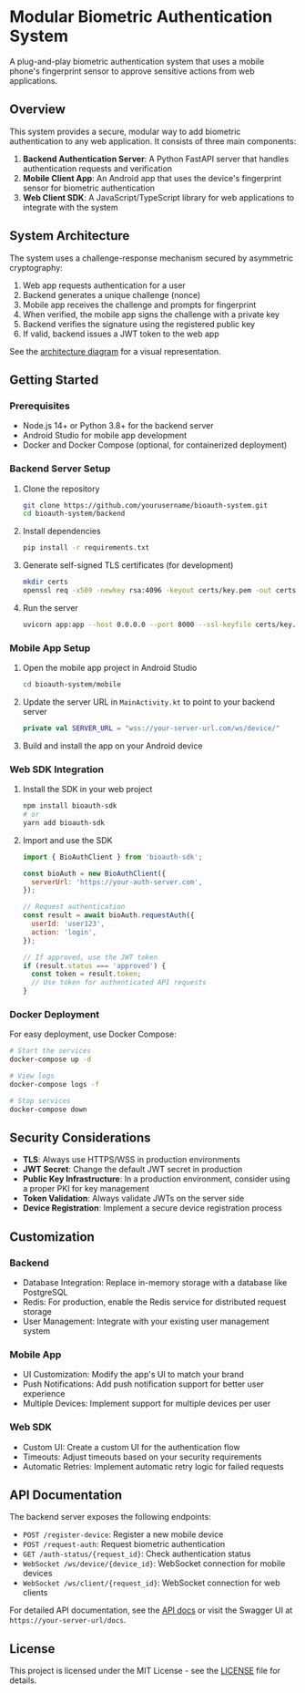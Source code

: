 # Modular Biometric Authentication System

A plug-and-play biometric authentication system that uses a mobile phone's fingerprint sensor to approve sensitive actions from web applications.

## Overview

This system provides a secure, modular way to add biometric authentication to any web application. It consists of three main components:

1. **Backend Authentication Server**: A Python FastAPI server that handles authentication requests and verification
2. **Mobile Client App**: An Android app that uses the device's fingerprint sensor for biometric authentication
3. **Web Client SDK**: A JavaScript/TypeScript library for web applications to integrate with the system

## System Architecture

The system uses a challenge-response mechanism secured by asymmetric cryptography:

1. Web app requests authentication for a user
2. Backend generates a unique challenge (nonce)
3. Mobile app receives the challenge and prompts for fingerprint
4. When verified, the mobile app signs the challenge with a private key
5. Backend verifies the signature using the registered public key
6. If valid, backend issues a JWT token to the web app

See the [architecture diagram](docs/architecture.md) for a visual representation.

## Getting Started

### Prerequisites

- Node.js 14+ or Python 3.8+ for the backend server
- Android Studio for mobile app development
- Docker and Docker Compose (optional, for containerized deployment)

### Backend Server Setup

1. Clone the repository
   ```bash
   git clone https://github.com/yourusername/bioauth-system.git
   cd bioauth-system/backend
   ```

2. Install dependencies
   ```bash
   pip install -r requirements.txt
   ```

3. Generate self-signed TLS certificates (for development)
   ```bash
   mkdir certs
   openssl req -x509 -newkey rsa:4096 -keyout certs/key.pem -out certs/cert.pem -days 365 -nodes
   ```

4. Run the server
   ```bash
   uvicorn app:app --host 0.0.0.0 --port 8000 --ssl-keyfile certs/key.pem --ssl-certfile certs/cert.pem
   ```

### Mobile App Setup

1. Open the mobile app project in Android Studio
   ```bash
   cd bioauth-system/mobile
   ```

2. Update the server URL in `MainActivity.kt` to point to your backend server
   ```kotlin
   private val SERVER_URL = "wss://your-server-url.com/ws/device/"
   ```

3. Build and install the app on your Android device

### Web SDK Integration

1. Install the SDK in your web project
   ```bash
   npm install bioauth-sdk
   # or
   yarn add bioauth-sdk
   ```

2. Import and use the SDK
   ```javascript
   import { BioAuthClient } from 'bioauth-sdk';

   const bioAuth = new BioAuthClient({
     serverUrl: 'https://your-auth-server.com',
   });

   // Request authentication
   const result = await bioAuth.requestAuth({
     userId: 'user123',
     action: 'login',
   });

   // If approved, use the JWT token
   if (result.status === 'approved') {
     const token = result.token;
     // Use token for authenticated API requests
   }
   ```

### Docker Deployment

For easy deployment, use Docker Compose:

```bash
# Start the services
docker-compose up -d

# View logs
docker-compose logs -f

# Stop services
docker-compose down
```

## Security Considerations

- **TLS**: Always use HTTPS/WSS in production environments
- **JWT Secret**: Change the default JWT secret in production
- **Public Key Infrastructure**: In a production environment, consider using a proper PKI for key management
- **Token Validation**: Always validate JWTs on the server side
- **Device Registration**: Implement a secure device registration process

## Customization

### Backend

- Database Integration: Replace in-memory storage with a database like PostgreSQL
- Redis: For production, enable the Redis service for distributed request storage
- User Management: Integrate with your existing user management system

### Mobile App

- UI Customization: Modify the app's UI to match your brand
- Push Notifications: Add push notification support for better user experience
- Multiple Devices: Implement support for multiple devices per user

### Web SDK

- Custom UI: Create a custom UI for the authentication flow
- Timeouts: Adjust timeouts based on your security requirements
- Automatic Retries: Implement automatic retry logic for failed requests

## API Documentation

The backend server exposes the following endpoints:

- `POST /register-device`: Register a new mobile device
- `POST /request-auth`: Request biometric authentication
- `GET /auth-status/{request_id}`: Check authentication status
- `WebSocket /ws/device/{device_id}`: WebSocket connection for mobile devices
- `WebSocket /ws/client/{request_id}`: WebSocket connection for web clients

For detailed API documentation, see the [API docs](docs/api.md) or visit the Swagger UI at `https://your-server-url/docs`.

## License

This project is licensed under the MIT License - see the [LICENSE](LICENSE) file for details.